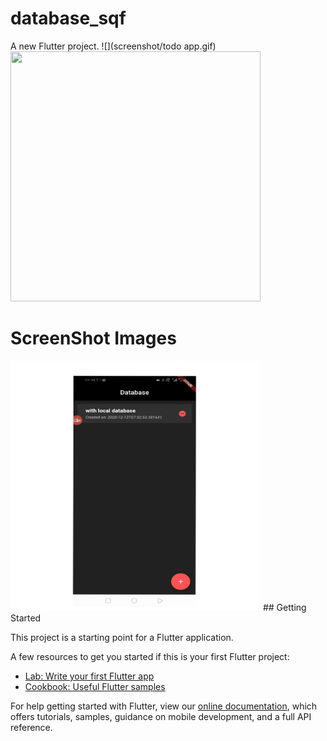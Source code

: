 # database_sqf

A new Flutter project.
![](screenshot/todo app.gif)
<img src="screenshot/todo app.gif" width="400" height="400"  >
# ScreenShot Images
<img src="screenshot/PicsArt_12-13-07.44.30.jpg" width="400" height="400"  >
## Getting Started

This project is a starting point for a Flutter application.

A few resources to get you started if this is your first Flutter project:

- [Lab: Write your first Flutter app](https://flutter.dev/docs/get-started/codelab)
- [Cookbook: Useful Flutter samples](https://flutter.dev/docs/cookbook)

For help getting started with Flutter, view our
[online documentation](https://flutter.dev/docs), which offers tutorials,
samples, guidance on mobile development, and a full API reference.
